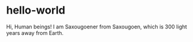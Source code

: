 # hello-world
Hi, Human beings!
I am Saxougoener from Saxougoen, which is 300 light years away from Earth.
